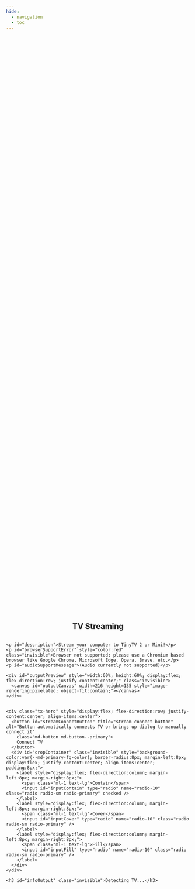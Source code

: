 ```yaml
---
hide:
  - navigation
  - toc
---
```


<!-- All that up there hides the navigation (left pane) and table of contents (right pane) -->

<style>
  /* Remove page title */
  h1{
    visibility: hidden;
    position: absolute;
  }

  /* Convenience class for centering elements */
  .flex-center{
    display: flex;
    flex-direction: column;
    justify-content: center;
    align-items: center;
  }

  .invisible{
    position: absolute;
    visibility: hidden;
    opacity: 0;
  }


  /* Override/add to allow centering in page */
  .md-main{
    display: flex;
    flex-direction: column;
    justify-content: center;
    align-items: center;
  }

  /* Override and remove margin to allow complete control over centering elements, grow to max height */
  .md-main__inner{
    margin-top: 0px;
    flex-grow: 1;
    width: 100%;
  }

  .md-content__inner{
    margin-top: 0px;
    flex-grow: 1;
    display: flex;
    flex-direction: column;
    justify-content: center;
    align-items: center;
    width: 100%;
    height: 100%;
    padding-top: 0;
  }


  /* Copy of home.html to get buttons to match buttons */
  .tx-hero {
    margin: 32px 2.8rem;
    color: var(--md-primary-bg-color);
  }

  .tx-hero .md-button {
    color: var(--md-primary-bg-color); /*outline button font and border color*/
    border-radius: 8px;
  }

  .tx-hero .md-button--primary {
    background-color: var(--md-typeset-a-color);
    color: black;
    border-color: var(--md-typeset-a-color);
    border-width: var(--border-btn,1px);
    border-radius: 8px;
  }

  .tx-hero .md-button:focus,
  .tx-hero .md-button:hover:enabled {
      background-color: var(--md-accent-fg-color); /* BG color on hover */
      color: var(--md-default-bg-color); /*Text color on hover*/
      border-color: var(--md-accent-fg-color); /*border color on hover*/
  }

  .tx-hero .md-button:disabled{
      cursor: not-allowed;
      filter: brightness(50%);
  }
</style>

<!-- NOTE: elements in this page are referenced by javascript in project folder /docs/javascripts/streaming/stream.js -->
<body>
  <section id="streamScreen0" class="tx-container flex-center" style="width:100%; height:100%">
    <h2>TV Streaming</h2>
    
    <p id="description">Stream your computer to TinyTV 2 or Mini!</p>
    <p id="browserSupportError" style="color:red" class="invisible">Browser not supported: please use a Chromium based browser like Google Chrome, Microsoft Edge, Opera, Brave, etc.</p>
    <p id="audioSupportMessage">(Audio currently not supported)</p>

    <div id="outputPreview" style="width:60%; height:60%; display:flex; flex-direction:row; justify-content:center;" class="invisible">
      <canvas id="outputCanvas" width=216 height=135 style="image-rendering:pixelated; object-fit:contain;"></canvas>
    </div>
    

    <div class="tx-hero" style="display:flex; flex-direction:row; justify-content:center; align-items:center">
      <button id="streamConnectButton" title="stream connect button" alt="Button automatically connects TV or brings up dialog to manually connect it"
        class="md-button md-button--primary">
        Connect TV
      </button>
      <div id="cropContainer" class="invisible" style="background-color:var(--md-primary-fg-color); border-radius:8px; margin-left:8px; display:flex; justify-content:center; align-items:center; padding:8px;">
        <label style="display:flex; flex-direction:column; margin-left:8px; margin-right:8px;">
          <span class="ml-1 text-lg">Contain</span> 
          <input id="inputContain" type="radio" name="radio-10" class="radio radio-sm radio-primary" checked />
        </label>
        <label style="display:flex; flex-direction:column; margin-left:8px; margin-right:8px;">
          <span class="ml-1 text-lg">Cover</span> 
          <input id="inputCover" type="radio" name="radio-10" class="radio radio-sm radio-primary" />
        </label>
        <label style="display:flex; flex-direction:column; margin-left:8px; margin-right:8px;">
          <span class="ml-1 text-lg">Fill</span> 
          <input id="inputFill" type="radio" name="radio-10" class="radio radio-sm radio-primary" />
        </label>
      </div>
    </div>

    <h3 id="infoOutput" class="invisible">Detecting TV...</h3>
  </section>


  <script type="module" src="../javascript/streaming/main.js"></script>
</body>